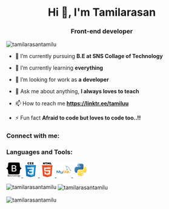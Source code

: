 <h1 align="center">Hi 👋, I'm Tamilarasan</h1>
<h3 align="center">Front-end developer</h3>


<p align="left"> <img src="https://komarev.com/ghpvc/?username=tamilarasantamilu&label=Profile%20views&color=0e75b6&style=flat" alt="tamilarasantamilu" /> </p>

- 🔭 I’m currently pursuing **B.E at SNS Collage of Technology**

- 🌱 I’m currently learning **everything**

- 🤝 I’m looking for work as **a developer**

- 💬 Ask me about anything, **I always loves to teach**

- 📫 How to reach me **https://linktr.ee/tamiluu**

- ⚡ Fun fact **Afraid to code but loves to code too..!!**

<h3 align="left">Connect with me:</h3>
<p align="left">
</p>

<h3 align="left">Languages and Tools:</h3>
<p align="left"> <a href="https://getbootstrap.com" target="_blank" rel="noreferrer"> <img src="https://raw.githubusercontent.com/devicons/devicon/master/icons/bootstrap/bootstrap-plain-wordmark.svg" alt="bootstrap" width="40" height="40"/> </a> <a href="https://www.w3schools.com/css/" target="_blank" rel="noreferrer"> <img src="https://raw.githubusercontent.com/devicons/devicon/master/icons/css3/css3-original-wordmark.svg" alt="css3" width="40" height="40"/> </a> <a href="https://www.w3.org/html/" target="_blank" rel="noreferrer"> <img src="https://raw.githubusercontent.com/devicons/devicon/master/icons/html5/html5-original-wordmark.svg" alt="html5" width="40" height="40"/> </a> <a href="https://www.mysql.com/" target="_blank" rel="noreferrer"> <img src="https://raw.githubusercontent.com/devicons/devicon/master/icons/mysql/mysql-original-wordmark.svg" alt="mysql" width="40" height="40"/> </a> <a href="https://www.python.org" target="_blank" rel="noreferrer"> <img src="https://raw.githubusercontent.com/devicons/devicon/master/icons/python/python-original.svg" alt="python" width="40" height="40"/> </a> </p>

<p><img align="left" src="https://github-readme-stats.vercel.app/api/top-langs?username=tamilarasantamilu&show_icons=true&locale=en&layout=compact" alt="tamilarasantamilu" /></p>

<p>&nbsp;<img align="center" src="https://github-readme-stats.vercel.app/api?username=tamilarasantamilu&show_icons=true&locale=en" alt="tamilarasantamilu" /></p>

<p><img align="center" src="https://github-readme-streak-stats.herokuapp.com/?user=tamilarasantamilu&" alt="tamilarasantamilu" /></p>
